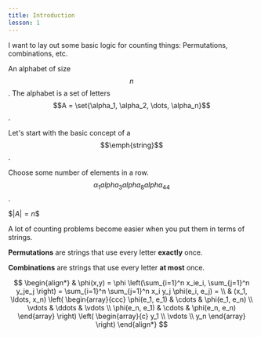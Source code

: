 ```yaml
---
title: Introduction
lesson: 1
---
```


I want to lay out some basic logic for counting things: Permutations, combinations, etc.

An alphabet of size $$n$$. The alphabet is a set of letters $$A = \set{\alpha_1, \alpha_2, \dots, \alpha_n}$$.

Let's start with the basic concept of a $$\emph{string}$$.

Choose some number of elements in a row. $$\alpha_1 alpha_3 alpha_8 alpha_{44}$$.

\$$|A| = n$$

A lot of counting problems become easier when you put them in terms of strings.

**Permutations** are strings that use every letter __exactly__ once.

**Combinations** are strings that use every letter __at most__ once.

$$
\begin{align*}
  & \phi(x,y) = \phi \left(\sum_{i=1}^n x_ie_i, \sum_{j=1}^n y_je_j \right)
  = \sum_{i=1}^n \sum_{j=1}^n x_i y_j \phi(e_i, e_j) = \\
  & (x_1, \ldots, x_n) \left( \begin{array}{ccc}
      \phi(e_1, e_1) & \cdots & \phi(e_1, e_n) \\
      \vdots & \ddots & \vdots \\
      \phi(e_n, e_1) & \cdots & \phi(e_n, e_n)
    \end{array} \right)
  \left( \begin{array}{c}
      y_1 \\
      \vdots \\
      y_n
    \end{array} \right)
\end{align*}
$$
